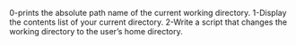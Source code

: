 0-prints the absolute path name of the current working directory.
1-Display the contents list of your current directory.
2-Write a script that changes the working directory to the user’s home directory.
